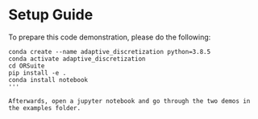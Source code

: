 # Setup Guide

To prepare this code demonstration, please do the following:
```
conda create --name adaptive_discretization python=3.8.5
conda activate adaptive_discretization
cd ORSuite
pip install -e .
conda install notebook
'''

Afterwards, open a jupyter notebook and go through the two demos in the examples folder.
